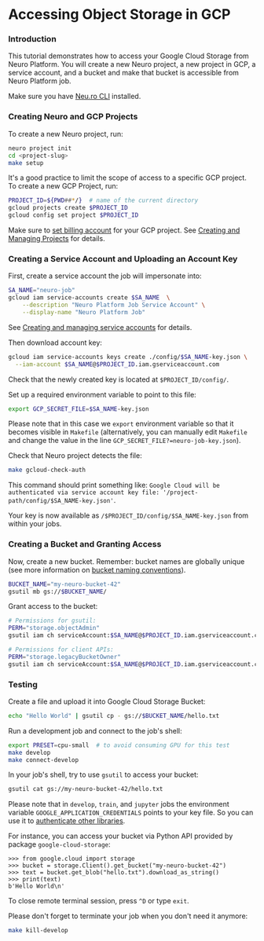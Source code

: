 # Accessing Object Storage in GCP

### Introduction

This tutorial demonstrates how to access your Google Cloud Storage from Neuro Platform. You will create a new Neuro project, a new project in GCP, a service account, and a bucket and make that bucket is accessible from Neuro Platform job.

Make sure you have [Neu.ro CLI](../references/cli-reference/) installed.

### Creating Neuro and GCP Projects

To create a new Neuro project, run:

```bash
neuro project init
cd <project-slug>
make setup
```

It's a good practice to limit the scope of access to a specific GCP project. To create a new GCP Project, run:

```bash
PROJECT_ID=${PWD##*/}  # name of the current directory
gcloud projects create $PROJECT_ID
gcloud config set project $PROJECT_ID
```

Make sure to [set billing account](https://cloud.google.com/billing/docs/how-to/modify-project) for your GCP project. See [Creating and Managing Projects](https://cloud.google.com/resource-manager/docs/creating-managing-projects) for details.

### Creating a Service Account and Uploading an Account Key

First, create a service account the job will impersonate into:

```bash
SA_NAME="neuro-job"
gcloud iam service-accounts create $SA_NAME  \
    --description "Neuro Platform Job Service Account" \
    --display-name "Neuro Platform Job"
```

See [Creating and managing service accounts](https://cloud.google.com/iam/docs/creating-managing-service-accounts#iam-service-accounts-create-gcloud) for details.

Then download account key:

```bash
gcloud iam service-accounts keys create ./config/$SA_NAME-key.json \
  --iam-account $SA_NAME@$PROJECT_ID.iam.gserviceaccount.com
```

Check that the newly created key is located at `$PROJECT_ID/config/`.

Set up a required environment variable to point to this file:

```bash
export GCP_SECRET_FILE=$SA_NAME-key.json
```

Please note that in this case we `export` environment variable so that it becomes visible in `Makefile` \(alternatively, you can manually edit `Makefile` and change the value in the line `GCP_SECRET_FILE?=neuro-job-key.json`\).

Check that Neuro project detects the file:

```bash
make gcloud-check-auth
```

This command should print something like: `Google Cloud will be authenticated via service account key file: '/project-path/config/$SA_NAME-key.json'`.

Your key is now available as `/$PROJECT_ID/config/$SA_NAME-key.json` from within your jobs.

### Creating a Bucket and Granting Access

Now, create a new bucket. Remember: bucket names are globally unique \(see more information on [bucket naming conventions](https://cloud.google.com/storage/docs/naming)\).

```bash
BUCKET_NAME="my-neuro-bucket-42"
gsutil mb gs://$BUCKET_NAME/
```

Grant access to the bucket:

```bash
# Permissions for gsutil:
PERM="storage.objectAdmin"
gsutil iam ch serviceAccount:$SA_NAME@$PROJECT_ID.iam.gserviceaccount.com:roles/$PERM gs://$BUCKET_NAME

# Permissions for client APIs:
PERM="storage.legacyBucketOwner"
gsutil iam ch serviceAccount:$SA_NAME@$PROJECT_ID.iam.gserviceaccount.com:roles/$PERM gs://$BUCKET_NAME
```

### Testing

Create a file and upload it into Google Cloud Storage Bucket:

```bash
echo "Hello World" | gsutil cp - gs://$BUCKET_NAME/hello.txt
```

Run a development job and connect to the job's shell:

```bash
export PRESET=cpu-small  # to avoid consuming GPU for this test
make develop
make connect-develop
```

In your job's shell, try to use `gsutil` to access your bucket:

```bash
gsutil cat gs://my-neuro-bucket-42/hello.txt
```

Please note that in `develop`, `train`, and `jupyter` jobs the environment variable `GOOGLE_APPLICATION_CREDENTIALS` points to your key file. So you can use it to [authenticate other libraries](https://cloud.google.com/storage/docs/reference/libraries).

For instance, you can access your bucket via Python API provided by package `google-cloud-storage`:

```text
>>> from google.cloud import storage
>>> bucket = storage.Client().get_bucket("my-neuro-bucket-42")
>>> text = bucket.get_blob("hello.txt").download_as_string()
>>> print(text)
b'Hello World\n'
```

To close remote terminal session, press `^D` or type `exit`.

Please don't forget to terminate your job when you don't need it anymore:

```bash
make kill-develop
```


